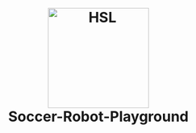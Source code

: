 <h1 align="center">
  <br>
  <a href="https://github.com/maze80/Soccer-Robot-Playground"><img src="" alt="HSL" width="200"></a>
  <br>
  Soccer-Robot-Playground
  <br>
</h1>
